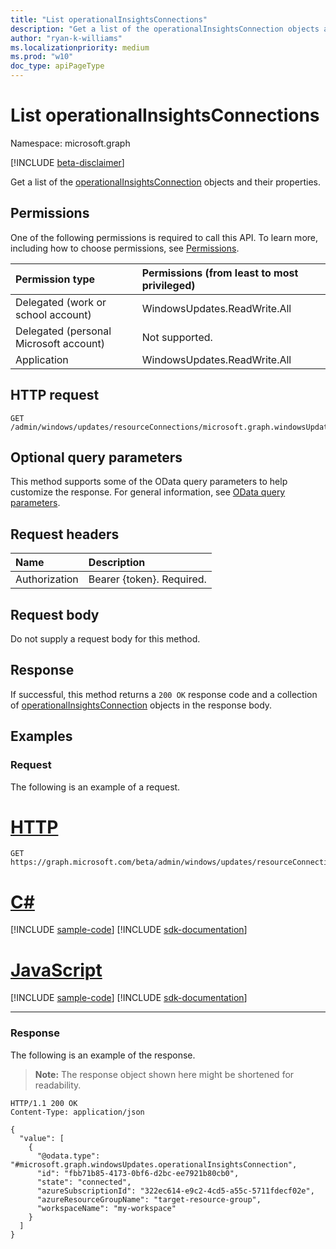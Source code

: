 ```yaml
---
title: "List operationalInsightsConnections"
description: "Get a list of the operationalInsightsConnection objects and their properties."
author: "ryan-k-williams"
ms.localizationpriority: medium
ms.prod: "w10"
doc_type: apiPageType
---
```


# List operationalInsightsConnections
Namespace: microsoft.graph

[!INCLUDE [beta-disclaimer](../../includes/beta-disclaimer.md)]

Get a list of the [operationalInsightsConnection](../resources/windowsupdates-operationalinsightsconnection.md) objects and their properties.

## Permissions
One of the following permissions is required to call this API. To learn more, including how to choose permissions, see [Permissions](/graph/permissions-reference).

|Permission type|Permissions (from least to most privileged)|
|:---|:---|
|Delegated (work or school account)|WindowsUpdates.ReadWrite.All|
|Delegated (personal Microsoft account)|Not supported.|
|Application|WindowsUpdates.ReadWrite.All|

## HTTP request

<!-- {
  "blockType": "ignored"
}
-->
``` http
GET /admin/windows/updates/resourceConnections/microsoft.graph.windowsUpdates.operationalInsightsConnection
```

## Optional query parameters
This method supports some of the OData query parameters to help customize the response. For general information, see [OData query parameters](/graph/query-parameters).

## Request headers
|Name|Description|
|:---|:---|
|Authorization|Bearer {token}. Required.|

## Request body
Do not supply a request body for this method.

## Response

If successful, this method returns a `200 OK` response code and a collection of [operationalInsightsConnection](../resources/windowsupdates-operationalinsightsconnection.md) objects in the response body.

## Examples

### Request
The following is an example of a request.

# [HTTP](#tab/http)
<!-- {
  "blockType": "request",
  "name": "list_operationalinsightsconnection"
}
-->
``` http
GET https://graph.microsoft.com/beta/admin/windows/updates/resourceConnections/microsoft.graph.windowsUpdates.operationalInsightsConnection
```

# [C#](#tab/csharp)
[!INCLUDE [sample-code](../includes/snippets/csharp/list-operationalinsightsconnection-csharp-snippets.md)]
[!INCLUDE [sdk-documentation](../includes/snippets/snippets-sdk-documentation-link.md)]

# [JavaScript](#tab/javascript)
[!INCLUDE [sample-code](../includes/snippets/javascript/list-operationalinsightsconnection-javascript-snippets.md)]
[!INCLUDE [sdk-documentation](../includes/snippets/snippets-sdk-documentation-link.md)]

---

### Response
The following is an example of the response.
>**Note:** The response object shown here might be shortened for readability.
<!-- {
  "blockType": "response",
  "truncated": true,
  "@odata.type": "microsoft.graph.windowsUpdates.operationalInsightsConnection",
  "isCollection": true
}
-->
``` http
HTTP/1.1 200 OK
Content-Type: application/json

{
  "value": [
    {
      "@odata.type": "#microsoft.graph.windowsUpdates.operationalInsightsConnection",
      "id": "fbb71b85-4173-0bf6-d2bc-ee7921b80cb0",
      "state": "connected",
      "azureSubscriptionId": "322ec614-e9c2-4cd5-a55c-5711fdecf02e",
      "azureResourceGroupName": "target-resource-group",
      "workspaceName": "my-workspace"
    }
  ]
}
```

